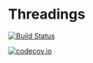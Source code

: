 # Threadings

[![Build Status](https://travis-ci.com/jwscook/Threadings.jl.svg?branch=master)](https://travis-ci.com/jwscook/Threadings.jl)


[![codecov.io](http://codecov.io/github/jwscook/Threadings.jl/coverage.svg?branch=master)](http://codecov.io/github/jwscook/Threadings.jl?branch=master)
